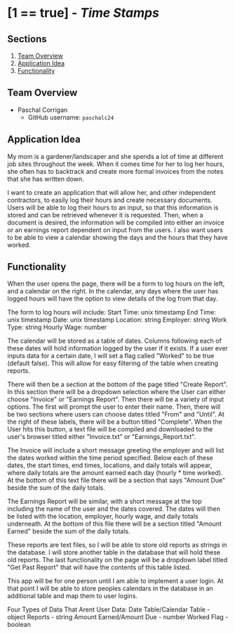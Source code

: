 # [1 == true] - *Time Stamps*

## Sections
1. [Team Overview](#team-overview)
2. [Application Idea](#application-idea)
3. [Functionality](#functionality)

## Team Overview

* Paschal Corrigan
    * GitHub username: `paschalc24`
    
## Application Idea
My mom is a gardener/landscaper and she spends a lot of time at different job sites throughout the week. When it comes time for her to log her hours, she often has to backtrack and create more formal invoices from the notes that she has written down.

I want to create an application that will allow her, and other independent contractors, to easily log their hours and create necessary documents. Users will be able to log their hours to an input, so that this information is stored and can be retrieved whenever it is requested. Then, when a document is desired, the information will be compiled into either an invoice or an earnings report dependent on input from the users. I also want users to be able to view a calendar showing the days and the hours that they have worked. 

## Functionality
When the user opens the page, there will be a form to log hours on the left, and a calendar on the right. In the calendar, any days where the user has logged hours will have the option to view details of the log from that day. 

The form to log hours will include: 
Start Time: unix timestamp
End Time: unix timestamp
Date: unix timestamp
Location: string
Employer: string
Work Type: string
Hourly Wage: number

The calendar will be stored as a table of dates. Columns following each of these dates will hold information logged by the user if it exists. If a user ever inputs data for a certain date, I will set a flag called "Worked" to be true (default false). This will allow for easy filtering of the table when creating reports.

There will then be a section at the bottom of the page titled "Create Report". In this section there will be a dropdown selection where the User can either choose "Invoice" or "Earnings Report". Then there will be a variety of input options. The first will prompt the user to enter their name. Then, there will  be two sections where users can choose dates titled "From" and "Until". At the right of these labels, there will be a button titled "Complete". When the User hits this button, a text file will be compiled and downloaded to the user's browser titled either "Invoice.txt" or "Earnings_Report.txt".

The Invoice will include a short message greeting the employer and will list the dates worked within the time period specified. Below each of these dates, the start times, end times, locations, and daily totals will appear, where daily totals are the amount earned each day (hourly * time worked). At the bottom of this text file there will be a section that says "Amount Due" beside the sum of the daily totals.

The Earnings Report will be similar, with a short message at the top including the name of the user and the dates covered. The dates will then be listed with the location, employer, hourly wage, and daily totals underneath. At the bottom of this file there will be a section titled "Amount Earned" beside the sum of the daily totals.

These reports are text files, so I will be able to store old reports as strings in the database. I will store another table in the database that will hold these old reports. The last functionality on the page will be a dropdown label titled "Get Past Report" that will have the contents of this table listed.

This app will be for one person until I am able to implement a user login. At that point I will be able to store peoples calendars in the database in an additional table and map them to user logins.

Four Types of Data That Arent User Data:
Date Table/Calendar Table - object
Reports - string
Amount Earned/Amount Due - number
Worked Flag - boolean